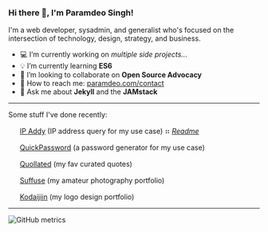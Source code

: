 <!--
**oedmarap/oedmarap** is a ✨ _special_ ✨ repository because its `README.md` (this file) appears on your GitHub profile.
-->
### Hi there 👋, I'm Paramdeo Singh!

I'm a web developer, sysadmin, and generalist who's focused on the intersection of technology, design, strategy, and business.

- 💻 I’m currently working on *multiple side projects...*
- 💡 I’m currently learning **ES6**
- 🤝 I’m looking to collaborate on **Open Source Advocacy**
- 📧 How to reach me: <a href="https://paramdeo.com/contact" target="_blank">paramdeo.com/contact</a>
- 💬 Ask me about **Jekyll** and the **JAMstack**

---

Some stuff I've done recently:

<img src="https://use.ipaddy.net/favicon.png" height="16px" width="16px">&ensp;<a href="https://ipaddy.net" target="_blank">IP Addy</a> (IP address query for my use case) ⠶ *<a href="https://use.ipaddy.net" target="_blank">Readme</a>*

<img src="https://quickpassword.net/favicon.ico" height="16px" width="16px">&ensp;<a href="https://quickpassword.net" target="_blank">QuickPassword</a> (a password generator for my use case)

<span><img src="https://quollated.com/favicon.ico" height="16px" width="16px">&ensp;<a href="https://quollated.com" target="_blank">Quollated</a> (my fav curated quotes)</span>

<img src="https://suffu.se/favicon.ico" height="16px" width="16px">&ensp;<a href="https://suffu.se" target="_blank">Suffuse</a> (my amateur photography portfolio)

<img src="https://kodaijiin.com/favicon.ico" height="16px" width="16px">&ensp;<a href="https://kodaijiin.com" target="_blank">Kodaijiin</a> (my logo design portfolio)

---

![GitHub metrics](https://metrics.lecoq.io/oedmarap)  
